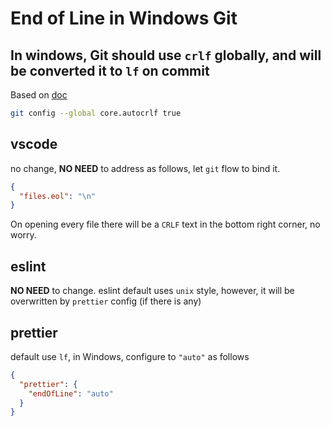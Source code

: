 # End of Line in Windows Git

## In windows, Git should use `crlf` globally, and will be converted it to `lf` on commit

Based on [doc](https://docs.github.com/en/github/using-git/configuring-git-to-handle-line-endings#global-settings-for-line-endings)

```sh
git config --global core.autocrlf true
```

## vscode

no change, **NO NEED** to address as follows, let `git` flow to bind it.

```json
{
  "files.eol": "\n"
}
```

On opening every file there will be a `CRLF` text in the bottom right corner, no worry.

## eslint

**NO NEED** to change. eslint default uses `unix` style, however, it will be overwritten by `prettier` config (if there is any)

## prettier

default use `lf`, in Windows, configure to `"auto"` as follows

```json
{
  "prettier": {
    "endOfLine": "auto"
  }
}
```
